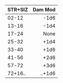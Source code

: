 |STR+SIZ|Dam Mod|
|:-|-:|
|02-12|-1d6|
|13-16|-1d4|
|17-24|None|
|25-32|+1d4|
|33-40|+1d6|
|41-56|+2d6|
|57-72|+3d6|
|72+16..|..+1d6|
